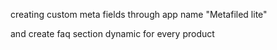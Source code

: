 creating custom meta fields through app name "Metafiled lite"

and create faq section dynamic for every product

